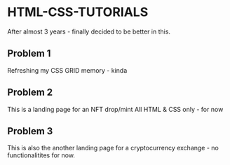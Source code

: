 # HTML-CSS-TUTORIALS
After almost 3 years - finally decided to be better in this.

## Problem 1
Refreshing my CSS GRID memory - kinda 

## Problem 2
This is a landing page for an NFT drop/mint
All HTML & CSS only - for now

## Problem 3
This is also the another landing page for a cryptocurrency exchange - no functionalitites for now.
